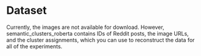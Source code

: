 # Dataset

Currently, the images are not available for download. However, semantic\_clusters\_roberta contains IDs of Reddit posts, the image URLs, and the cluster assignments, which you can use to reconstruct the data for all of the experiments.
